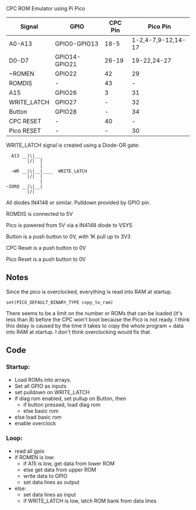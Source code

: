 CPC ROM Emulator using Pi Pico

|Signal     |GPIO         |CPC Pin|Pico Pin          |
|-----------|-------------|-------|------------------|
|A0-A13     |GPIO0-GPIO13 |18-5   |1-2,4-7,9-12,14-17|
|D0-D7      |GPIO14-GPIO21|26-19  |19-22,24-27       |
|~ROMEN     |GPIO22       |42     |29                |
|ROMDIS     |-            |43     |-                 |
|A15        |GPIO26       |3      |31|
|WRITE_LATCH|GPIO27       |-      |32|
|Button     |GPIO28       |-      |34|
|CPC RESET  |-            |40     |-|
|Pico RESET |-            |-      |30|


WRITE_LATCH signal is created using a Diode-OR gate:
```
  A13 __|\|___
        |/|  |
             |
  ~WR __|\|__|____  WRITE_LATCH
        |/|  |
             |
~IORQ __|\|__|
        |/|
```
All diodes IN4148 or similar. Pulldown provided by GPIO pin.

ROMDIS is connected to 5V

Pico is powered from 5V via a IN4148 diode to VSYS

Button is a push button to 0V, with 1K pull up to 3V3

CPC Reset is a push button to 0V

Pico Reset is a push button to 0V

## Notes

Since the pico is overclocked, everything is read into RAM at startup.
```
set(PICO_DEFAULT_BINARY_TYPE copy_to_ram)
```
There seems to be a limit on the number or ROMs that can be loaded (it's less than 8) before the CPC won't boot because the Pico is not ready. I think this delay is caused by the time it takes to copy the whole program + data into RAM at startup. I don't think overclocking would fix that.


## Code

### Startup: 
* Load ROMs into arrays.
* Set all GPIO as inputs
* set pulldown on WRITE_LATCH
* if diag rom enabled, set pullup on Button, then
  * if button pressed, load diag rom
  * else basic rom
* else load basic rom
* enable overclock

### Loop:
  - read all gpio
  - if ROMEN is low:
    - if A15 is low, get data from lower ROM
    - else get data from upper ROM
    - write data to GPIO
    - set data lines as output
  - else:
    - set data lines as input
    - if WRITE_LATCH is low, latch ROM bank from data lines



